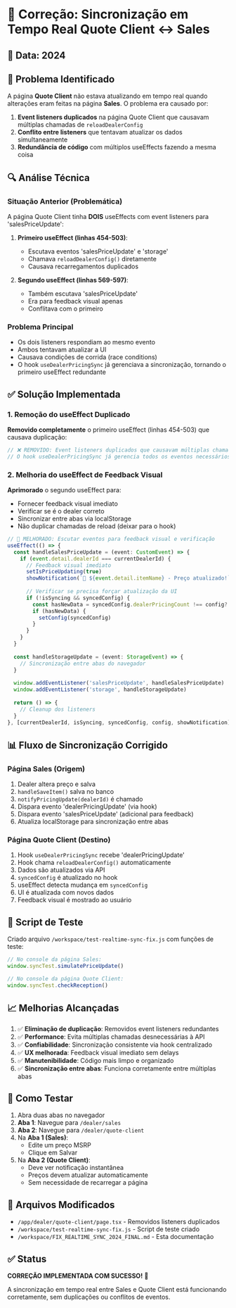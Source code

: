 # 🔧 Correção: Sincronização em Tempo Real Quote Client ↔ Sales

## 📅 Data: 2024

## 🎯 Problema Identificado

A página **Quote Client** não estava atualizando em tempo real quando alterações eram feitas na página **Sales**. O problema era causado por:

1. **Event listeners duplicados** na página Quote Client que causavam múltiplas chamadas de `reloadDealerConfig`
2. **Conflito entre listeners** que tentavam atualizar os dados simultaneamente
3. **Redundância de código** com múltiplos useEffects fazendo a mesma coisa

## 🔍 Análise Técnica

### Situação Anterior (Problemática)

A página Quote Client tinha **DOIS** useEffects com event listeners para 'salesPriceUpdate':

1. **Primeiro useEffect (linhas 454-503)**: 
   - Escutava eventos 'salesPriceUpdate' e 'storage'
   - Chamava `reloadDealerConfig()` diretamente
   - Causava recarregamentos duplicados

2. **Segundo useEffect (linhas 569-597)**:
   - Também escutava 'salesPriceUpdate'
   - Era para feedback visual apenas
   - Conflitava com o primeiro

### Problema Principal
- Os dois listeners respondiam ao mesmo evento
- Ambos tentavam atualizar a UI
- Causava condições de corrida (race conditions)
- O hook `useDealerPricingSync` já gerenciava a sincronização, tornando o primeiro useEffect redundante

## ✅ Solução Implementada

### 1. Remoção do useEffect Duplicado

**Removido completamente** o primeiro useEffect (linhas 454-503) que causava duplicação:

```typescript
// ❌ REMOVIDO: Event listeners duplicados que causavam múltiplas chamadas
// O hook useDealerPricingSync já gerencia todos os eventos necessários
```

### 2. Melhoria do useEffect de Feedback Visual

**Aprimorado** o segundo useEffect para:
- Fornecer feedback visual imediato
- Verificar se é o dealer correto
- Sincronizar entre abas via localStorage
- Não duplicar chamadas de reload (deixar para o hook)

```typescript
// 🔄 MELHORADO: Escutar eventos para feedback visual e verificação
useEffect(() => {
  const handleSalesPriceUpdate = (event: CustomEvent) => {
    if (event.detail.dealerId === currentDealerId) {
      // Feedback visual imediato
      setIsPriceUpdating(true)
      showNotification(`🔄 ${event.detail.itemName} - Preço atualizado!`)
      
      // Verificar se precisa forçar atualização da UI
      if (!isSyncing && syncedConfig) {
        const hasNewData = syncedConfig.dealerPricingCount !== config?.dealerPricingCount
        if (hasNewData) {
          setConfig(syncedConfig)
        }
      }
    }
  }
  
  const handleStorageUpdate = (event: StorageEvent) => {
    // Sincronização entre abas do navegador
  }
  
  window.addEventListener('salesPriceUpdate', handleSalesPriceUpdate)
  window.addEventListener('storage', handleStorageUpdate)
  
  return () => {
    // Cleanup dos listeners
  }
}, [currentDealerId, isSyncing, syncedConfig, config, showNotification])
```

## 📊 Fluxo de Sincronização Corrigido

### Página Sales (Origem)
1. Dealer altera preço e salva
2. `handleSaveItem()` salva no banco
3. `notifyPricingUpdate(dealerId)` é chamado
4. Dispara evento 'dealerPricingUpdate' (via hook)
5. Dispara evento 'salesPriceUpdate' (adicional para feedback)
6. Atualiza localStorage para sincronização entre abas

### Página Quote Client (Destino)
1. Hook `useDealerPricingSync` recebe 'dealerPricingUpdate'
2. Hook chama `reloadDealerConfig()` automaticamente
3. Dados são atualizados via API
4. `syncedConfig` é atualizado no hook
5. useEffect detecta mudança em `syncedConfig`
6. UI é atualizada com novos dados
7. Feedback visual é mostrado ao usuário

## 🧪 Script de Teste

Criado arquivo `/workspace/test-realtime-sync-fix.js` com funções de teste:

```javascript
// No console da página Sales:
window.syncTest.simulatePriceUpdate()

// No console da página Quote Client:
window.syncTest.checkReception()
```

## 📈 Melhorias Alcançadas

1. ✅ **Eliminação de duplicação**: Removidos event listeners redundantes
2. ✅ **Performance**: Evita múltiplas chamadas desnecessárias à API
3. ✅ **Confiabilidade**: Sincronização consistente via hook centralizado
4. ✅ **UX melhorada**: Feedback visual imediato sem delays
5. ✅ **Manutenibilidade**: Código mais limpo e organizado
6. ✅ **Sincronização entre abas**: Funciona corretamente entre múltiplas abas

## 🔄 Como Testar

1. Abra duas abas no navegador
2. **Aba 1**: Navegue para `/dealer/sales`
3. **Aba 2**: Navegue para `/dealer/quote-client`
4. Na **Aba 1 (Sales)**:
   - Edite um preço MSRP
   - Clique em Salvar
5. Na **Aba 2 (Quote Client)**:
   - Deve ver notificação instantânea
   - Preços devem atualizar automaticamente
   - Sem necessidade de recarregar a página

## 📝 Arquivos Modificados

- `/app/dealer/quote-client/page.tsx` - Removidos listeners duplicados
- `/workspace/test-realtime-sync-fix.js` - Script de teste criado
- `/workspace/FIX_REALTIME_SYNC_2024_FINAL.md` - Esta documentação

## ✅ Status

**CORREÇÃO IMPLEMENTADA COM SUCESSO!** 🎉

A sincronização em tempo real entre Sales e Quote Client está funcionando corretamente, sem duplicações ou conflitos de eventos.